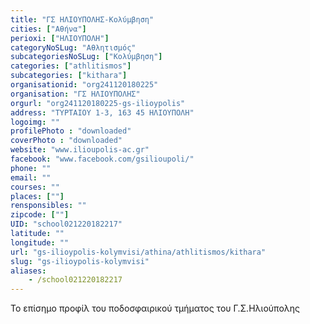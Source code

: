 ```yaml
---
title: "ΓΣ ΗΛΙΟΥΠΟΛΗΣ-Κολύμβηση"
cities: ["Αθήνα"]
perioxi: ["ΗΛΙΟΥΠΟΛΗ"]
categoryNoSLug: "Αθλητισμός"
subcategoriesNoSLug: ["Κολύμβηση"]
categories: ["athlitismos"]
subcategories: ["kithara"]
organisationid: "org241120180225"
organisation: "ΓΣ ΗΛΙΟΥΠΟΛΗΣ"
orgurl: "org241120180225-gs-ilioypolis"
address: "ΤΥΡΤΑΙΟΥ 1-3, 163 45 ΗΛΙΟΥΠΟΛΗ"
logoimg: ""
profilePhoto : "downloaded"
coverPhoto : "downloaded"
website: "www.ilioupolis-ac.gr"
facebook: "www.facebook.com/gsilioupoli/"
phone: ""
email: ""
courses: ""
places: [""]
rensponsibles: ""
zipcode: [""]
UID: "school021220182217"
latitude: ""
longitude: ""
url: "gs-ilioypolis-kolymvisi/athina/athlitismos/kithara"
slug: "gs-ilioypolis-kolymvisi"
aliases:
    - /school021220182217
---
```



Το επίσημο προφίλ του ποδοσφαιρικού τμήματος του Γ.Σ.Ηλιούπολης

